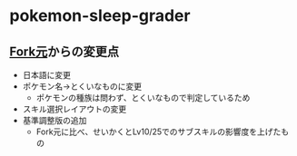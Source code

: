 # pokemon-sleep-grader

## [Fork元](https://github.com/chainreactionboom/pokemon-sleep-grader)からの変更点

* 日本語に変更
* ポケモン名→とくいなものに変更
  * ポケモンの種族は問わず、とくいなもので判定しているため
* スキル選択レイアウトの変更
* 基準調整版の追加
  * Fork元に比べ、せいかくとLv10/25でのサブスキルの影響度を上げたもの